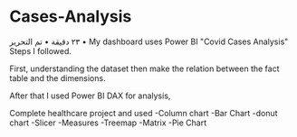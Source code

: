 # Cases-Analysis
٢٣ دقيقة • تم التحرير •
My dashboard uses Power BI "Covid Cases Analysis"
Steps I followed.

First, understanding the dataset then make the relation between the fact table and the dimensions. 

After that I used Power BI DAX for analysis,


Complete healthcare project and used
-Column chart
-Bar Chart
-donut chart
-Slicer
-Measures
-Treemap
-Matrix
-Pie Chart

